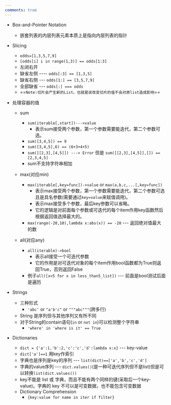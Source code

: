 ```yaml
---
comments: true
---
```


- Box-and-Pointer Notation
	- 嵌套列表的内层列表元素本质上是指向内层列表的指针

- Slicing
	- `odds=[1,3,5,7,9]`
	- `[odds[i] i in range(1,3)] == odds[1:3]`
	- 左闭右开
	- 缺省左侧 ---- `odds[:3] == [1,3,5]`
	- 缺省右侧 --- `odds[1:] == [3,5,7,9]`
	- 全部缺省 --- `odds[:] === odds`
	- ==`Note:切片会产生新的List。也就是说改变切片的值不会对原list造成影响`==

- 处理容器的值
	- sum
		- `sum(iterable[,start])--->value` 
			- 表示sum接受两个参数，第一个参数需要能迭代，第二个参数可选。
		- `sum([3,4,5]) == 9`
		- `sum([3,4,5],6) == (6+3+4+5)`
		- `sum([[2,3],[4,5]]) ---> Error` 但是 `sum([[2,3],[4,5]],[]) == [2,3,4,5]`
		- sum不支持字符串相加
	- max(对应min)
		- `max(iterable[,key=func])->value` or `max(a,b,c,...[,key=func])`
			- 表示max接受两个参数，第一个参数需要能迭代，第二个参数可选且是具名参数(需要通过`key=value`来赋值调用)。
			- 表示max接受多个参数，最后key参数可以省略。
			- 它的逻辑是对前面每个参数或可迭代的每个item作用key函数然后根据返回值选择最大的。
		- `max(range(-20,10),lambda x:abs(x)) == -20` --- 返回绝对值最大的数


	- all(对应any)
		- `all(iterable)->bool`
			- 表示all接受一个可迭代参数
			- 它的作用是对可迭代对象的每个item作用bool函数都为True则返回True，否则返回False
		- 例子`all([x<5 for x in less_than5_list])` --- 前面是bool测试后面是遍历

- Strings
	- 三种形式
		- `'abc'` or `"a'b'c"` or `"""abc"""`(跨多行)
	- String 是序列但与其他序列又有所不同
	- 对于String的contain语句(`in` or `not in`)可以检测整个字符串
		- `'where' in 'where is it' == True`

- Dictionaries
	- `dict = {'a':1,'b':2,'c':'c','d':lambda x:x}` --- key-value
	- `dict['a']==1` 用key作索引
	- 字典也是序列是key的序列 --- `list(dict)==['a','b','c','d']`
	- 字典的value序列 --- `dict.values()`(是一种可迭代序列但不是list)但是可以转换`list(dict.values())`
	- key不能是 list 或 字典，而且不能有两个同样的键(采取后一个key-value)。字典的 key 不可以是可变数据，也不能包含可变数据
	- Dictionary Comprehension
		- `{key:value for name in iter if filter}`